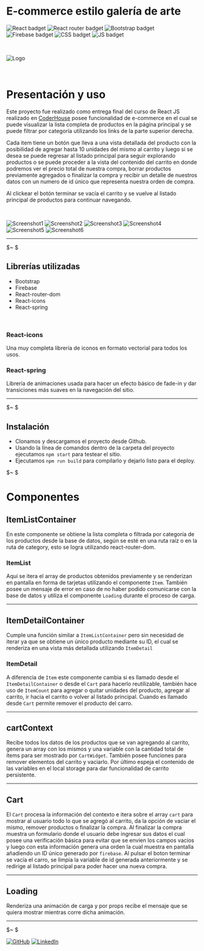 # E-commerce estilo galería de arte

![React badget](https://img.shields.io/badge/React-20232A?style=for-the-badge&logo=react&logoColor=61DAFB)
![React router badget](https://img.shields.io/badge/React_Router-CA4245?style=for-the-badge&logo=react-router&logoColor=white)
![Bootstrap badget](https://img.shields.io/badge/Bootstrap-563D7C?style=for-the-badge&logo=bootstrap&logoColor=white)
![Firebase badget](https://img.shields.io/badge/firebase-%23039BE5.svg?style=for-the-badge&logo=firebase)
![CSS badget](https://img.shields.io/badge/CSS-239120?&style=for-the-badge&logo=css3&logoColor=white)
![JS badget](https://img.shields.io/badge/JavaScript-F7DF1E?style=for-the-badge&logo=javascript&logoColor=blacke)

$~$

![Logo](https://i.postimg.cc/cL0jLDgD/111.png)

$~$

# Presentación y uso

Este proyecto fue realizado como entrega final del curso de React JS realizado en [CoderHouse](https://www.coderhouse.com/) posee funcionalidad de e-commerce en el cual se puede visualizar la lista completa de productos en la página principal y se puede filtrar por categoría utilizando los links de la parte superior derecha.  

Cada item tiene un botón que lleva a una vista detallada del producto con la posibilidad de agregar hasta 10 unidades del mismo al carrito y luego si se desea se puede regresar al listado principal para seguir explorando productos o se puede proceder a la vista del contenido del carrito en donde podremos ver el precio total de nuestra compra, borrar productos previamente agregados o finalizar la compra y recibir un detalle de nuestros datos con un numero de id único que representa nuestra orden de compra.  

Al clickear el botón terminar se vacía el carrito y se vuelve al listado principal de productos para continuar navegando.

$~$

![Screenshot1](https://i.lensdump.com/i/gLZnUH.md.jpg)
![Screenshot2](https://i1.lensdump.com/i/gLZLZ1.md.jpg)
![Screenshot3](https://i2.lensdump.com/i/gLZMmc.md.jpg)
![Screenshot4](https://i3.lensdump.com/i/gLZYuK.md.jpg)
![Screenshot5](https://i.lensdump.com/i/gLZuAZ.md.jpg)
![Screenshot6](https://i1.lensdump.com/i/gLZDQP.md.jpg)

---

$~
$

## Librerías utilizadas

* Bootstrap
* Firebase
* React-router-dom
* React-icons
* React-spring

$~$

### React-icons
Una muy completa librería de iconos en formato vectorial para todos los usos. 
### React-spring
Librería de animaciones usada para hacer un efecto básico de fade-in y dar transiciones más suaves en la navegación del sitio.

---
$~
$

## Instalación

* Clonamos y descargamos el proyecto desde Github.
* Usando la línea de comandos dentro de la carpeta del proyecto ejecutamos `npm start` para testear el sitio.
* Ejecutamos `npm run build` para compilarlo y dejarlo listo para el deploy.

$~
$


# Componentes

## ItemListContainer

En este componente se obtiene la lista completa o filtrada por categoría de los productos desde la base de datos, según se esté en una ruta raíz o en la ruta de category, esto se logra utilizando react-router-dom.

### ItemList

Aquí se itera el array de productos obtenidos previamente y se renderizan en pantalla en forma de tarjetas utilizando el componente `Item`. También posee un mensaje de error en caso de no haber podido comunicarse con la base de datos y utiliza el componente `Loading` durante el proceso de carga.

---

## ItemDetailContainer

Cumple una función similar a `ItemListContainer` pero sin necesidad de iterar ya que se obtiene un único producto mediante su ID, el cual se renderiza en una vista más detallada utilizando `ItemDetail` 

### ItemDetail

A diferencia de `Item` este componente cambia si es llamado desde el `ItemDetailContainer` o desde el `Cart` para hacerlo reutilizable, también hace uso de `ItemCount` para agregar o quitar unidades del producto, agregar al carrito, ir hacia el carrito o volver al listado principal. Cuando es llamado desde `Cart` permite remover el producto del carro.

---

## cartContext

Recibe todos los datos de los productos que se van agregando al carrito, genera un array con los mismos y una variable con la cantidad total de ítems para ser mostrado por `CartWidget`. También posee funciones para remover elementos del carrito y vaciarlo.
Por último espeja el contenido de las variables en el local storage para dar funcionalidad de carrito persistente.

---

## Cart

El `Cart` procesa la información del contexto e itera sobre el array `cart` para mostrar al usuario todo lo que se agregó al carrito, da la opción de vaciar el mismo, remover productos o finalizar la compra.
Al finalizar la compra muestra un formulario donde el usuario debe ingresar sus datos el cual posee una verificación básica para evitar que se envíen los campos vacíos y luego con esta información genera una orden la cual muestra en pantalla añadiendo un ID único generado por `firebase`. Al pulsar el boton terminar se vacía el carro, se limpia la variable de id generada anteriormente y se redirige al listado principal para poder hacer una nueva compra.

---

## Loading

Renderiza una animación de carga y por props recibe el mensaje que se quiera mostrar mientras corre dicha animación.

---

$~
$

[![GitHub](https://img.shields.io/badge/github-%23121011.svg?style=for-the-badge&logo=github&logoColor=white)](https://github.com/GTomasel)
[![LinkedIn](https://img.shields.io/badge/linkedin-%230077B5.svg?style=for-the-badge&logo=linkedin&logoColor=white)](https://www.linkedin.com/in/gabrieltomasel/)



